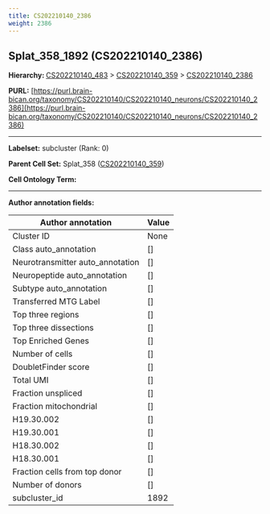 ```yaml
---
title: CS202210140_2386
weight: 2386
---
```

## Splat_358_1892 (CS202210140_2386)
<b>Hierarchy: </b>
[CS202210140_483](../CS202210140_483) >
[CS202210140_359](../CS202210140_359) >
[CS202210140_2386](../CS202210140_2386)

**PURL:** [https://purl.brain-bican.org/taxonomy/CS202210140/CS202210140_neurons/CS202210140_2386](https://purl.brain-bican.org/taxonomy/CS202210140/CS202210140_neurons/CS202210140_2386)

---


**Labelset:** subcluster (Rank: 0)

**Parent Cell Set:** Splat_358 ([CS202210140_359](../CS202210140_359))



**Cell Ontology Term:** 

[MARKER GENES.]: #


---

[TRANSFERRED ANNOTATIONS.]: #


[AUTHOR ANNOTATION FIELDS.]: #


**Author annotation fields:**

| Author annotation | Value |
|-------------------|-------|
|Cluster ID|None|
|Class auto_annotation|[]|
|Neurotransmitter auto_annotation|[]|
|Neuropeptide auto_annotation|[]|
|Subtype auto_annotation|[]|
|Transferred MTG Label|[]|
|Top three regions|[]|
|Top three dissections|[]|
|Top Enriched Genes|[]|
|Number of cells|[]|
|DoubletFinder score|[]|
|Total UMI|[]|
|Fraction unspliced|[]|
|Fraction mitochondrial|[]|
|H19.30.002|[]|
|H19.30.001|[]|
|H18.30.002|[]|
|H18.30.001|[]|
|Fraction cells from top donor|[]|
|Number of donors|[]|
|subcluster_id|1892|
